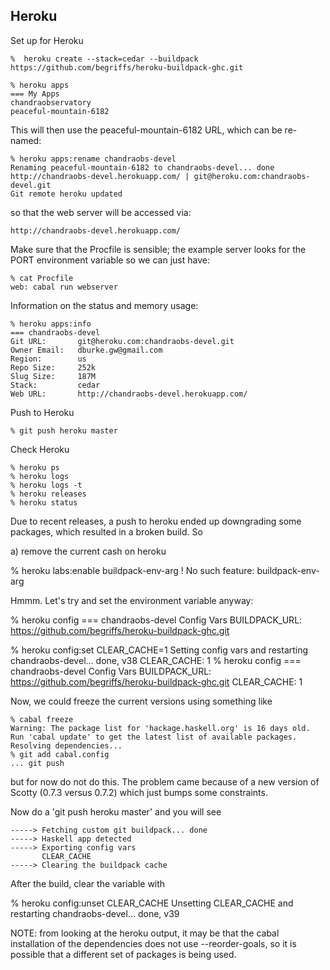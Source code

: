 
## Heroku

Set up for Heroku

    %  heroku create --stack=cedar --buildpack https://github.com/begriffs/heroku-buildpack-ghc.git

    % heroku apps
    === My Apps
    chandraobservatory
    peaceful-mountain-6182

This will then use the peaceful-mountain-6182 URL, which can be re-named:

    % heroku apps:rename chandraobs-devel
    Renaming peaceful-mountain-6182 to chandraobs-devel... done
    http://chandraobs-devel.herokuapp.com/ | git@heroku.com:chandraobs-devel.git
    Git remote heroku updated

so that the web server will be accessed via:

    http://chandraobs-devel.herokuapp.com/

Make sure that the Procfile is sensible; the example server looks
for the PORT environment variable so we can just have:

    % cat Procfile
    web: cabal run webserver

Information on the status and memory usage:

    % heroku apps:info
    === chandraobs-devel
    Git URL:       git@heroku.com:chandraobs-devel.git
    Owner Email:   dburke.gw@gmail.com
    Region:        us
    Repo Size:     252k
    Slug Size:     187M
    Stack:         cedar
    Web URL:       http://chandraobs-devel.herokuapp.com/

Push to Heroku

    % git push heroku master

Check Heroku

    % heroku ps
    % heroku logs
    % heroku logs -t
    % heroku releases
    % heroku status

Due to recent releases, a push to heroku ended up downgrading some
packages, which resulted in a broken build. So

  a) remove the current cash on heroku

  % heroku labs:enable buildpack-env-arg
   !    No such feature: buildpack-env-arg

  Hmmm. Let's try and set the environment variable anyway:

  % heroku config
  === chandraobs-devel Config Vars
  BUILDPACK_URL: https://github.com/begriffs/heroku-buildpack-ghc.git

  % heroku config:set CLEAR_CACHE=1
  Setting config vars and restarting chandraobs-devel... done, v38
  CLEAR_CACHE: 1
  % heroku config
  === chandraobs-devel Config Vars
  BUILDPACK_URL: https://github.com/begriffs/heroku-buildpack-ghc.git
  CLEAR_CACHE:   1

  Now, we could freeze the current versions using something like

    % cabal freeze
    Warning: The package list for 'hackage.haskell.org' is 16 days old.
    Run 'cabal update' to get the latest list of available packages.
    Resolving dependencies...
    % git add cabal.config
    ... git push

  but for now do not do this. The problem came because of a new version
  of Scotty (0.7.3 versus 0.7.2) which just bumps some constraints.

  Now do a 'git push heroku master' and you will see

    -----> Fetching custom git buildpack... done
    -----> Haskell app detected
    -----> Exporting config vars
           CLEAR_CACHE
    -----> Clearing the buildpack cache

  After the build, clear the variable with

  % heroku config:unset CLEAR_CACHE
  Unsetting CLEAR_CACHE and restarting chandraobs-devel... done, v39

  NOTE: from looking at the heroku output, it may be that the
  cabal installation of the dependencies does not use --reorder-goals,
  so it is possible that a different set of packages is being used.

